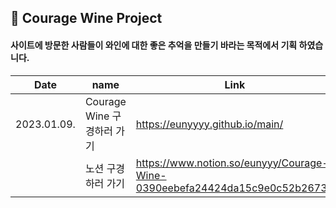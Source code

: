 ## 🍾 Courage Wine Project
#### 사이트에 방문한 사람들이 와인에 대한 좋은 추억을 만들기 바라는 목적에서 기획 하였습니다.

| Date       | name      | Link                  |
| ---------- | --------- | --------------------- |
| 2023.01.09. | Courage Wine 구경하러 가기 | https://eunyyyy.github.io/main/ |
||노션 구경하러 가기| https://www.notion.so/eunyyy/Courage-Wine-0390eebefa24424da15c9e0c52b26730 |
